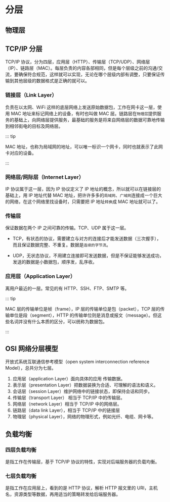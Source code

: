 # 分层

## 物理层

## TCP/IP 分层

TCP/IP 协议，分为四层，应用层（HTTP）、传输层（TCP/UDP）、网络层（IP）、链路层（MAC）。每层负责的内容各部相同，但是每个层级之前的沟通/交流，要确保符合规范，这样就可以实现，无论在哪个层级内部有调整，只要保证传输到其他层级的数据格式是正确的就可以。

### 链接层（Link Layer）

负责在以太网、WiFi 这样的底层网络上发送原始数据包，工作在网卡这一层，使用 MAC 地址来标记网络上的设备，有时也叫做 MAC 层。链路层在`物理层`提供服务的基础上，向网络层提供服务，最基础的服务是将来自网络层的数据可靠地传输到相邻街电的目标及网络层。

::: tip

MAC 地址，也称为局域网的地址，可以唯一标识一个网卡，同时也就表示了此网卡对应的设备。

:::

### 网络层/网际层（Internet Layer）

IP 协议属于这一层，因为 IP 协议定义了 IP 地址的概念，所以就可以在链接层的基础上，用 IP 地址代替 MAC 地址，把许许多多的`局域网`、`广域网`连接成一个巨大的网络，在这个网络里找设备时，只需要把 IP 地址`转换`成 MAC 地址就可以了。

### 传输层

保证数据在两个 IP 之间可靠的传输。TCP、UDP 属于这一层。

- TCP，有状态的协议，需要建立与对方的连接后才能发送数据（三次握手），而且保证数据完整、不重复。数据是`连续的字节流`。

- UDP，无状态协议，不用建立连接即可发送数据，但是不保证能够发送成功，发送的数据是小数据包，顺序发，乱序收。

### 应用层（Application Layer）

离用户最近的一层。常见的有 HTTP、SSH、FTP、SMTP 等。

::: tip

MAC 层的传输单位是帧（frame），IP 层的传输单位是包（packet），TCP 层的传输单位是段（segment），HTTP 的传输单位则是消息或报文（message）。但这些名词并没有什么本质的区分，可以统称为数据包。

:::

## OSI 网络分层模型

开放式系统互联通信参考模型（open system interconnection reference Model），总共分为七层。

1. 应用层（application Layer）面向具体的应用 传输数据。
2. 表示层（presentation Layer）把数据装换为合适、可理解的语法和语义。
3. 会话层（session Layer）维护网络中的链接状态，即保持会话和同步。
4. 传输层（transport Layer） 相当于 TCP/IP 中的传输层。
5. 网络层（network Layer）相当于 TCP/IP 中的网络层。
6. 链路层（data link Layer），相当于 TCP/IP 中的链接层
7. 物理层（physical Layer），网络的物理形式，例如光纤、电缆、网卡等。

## 负载均衡

### 四层负载均衡

是指工作在传输层，基于 TCP/IP 协议的特性，实现对后端服务器的负载均衡。

### 七层负载均衡

是指工作在应用层上，看到的是 HTTP 协议，解析 HTTP 报文里的 URI，主机名，资源类型等数据，再用适当的策略转发给后端服务器。
